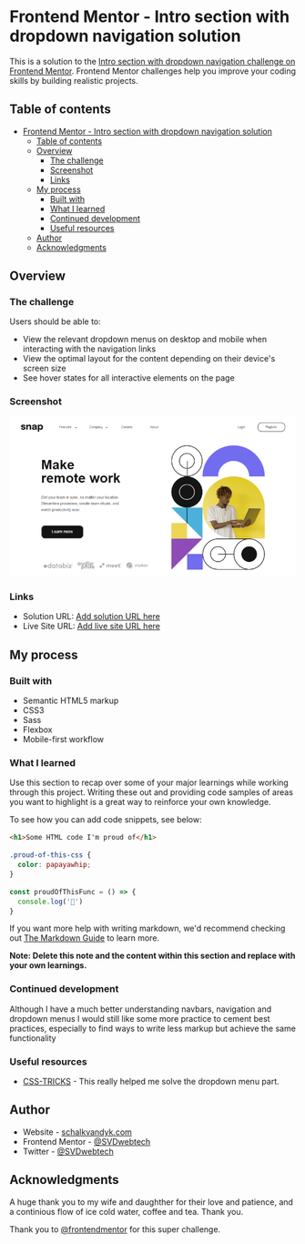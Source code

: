# Frontend Mentor - Intro section with dropdown navigation solution

This is a solution to the [Intro section with dropdown navigation challenge on Frontend Mentor](https://www.frontendmentor.io/challenges/intro-section-with-dropdown-navigation-ryaPetHE5). Frontend Mentor challenges help you improve your coding skills by building realistic projects. 

## Table of contents

- [Frontend Mentor - Intro section with dropdown navigation solution](#frontend-mentor---intro-section-with-dropdown-navigation-solution)
  - [Table of contents](#table-of-contents)
  - [Overview](#overview)
    - [The challenge](#the-challenge)
    - [Screenshot](#screenshot)
    - [Links](#links)
  - [My process](#my-process)
    - [Built with](#built-with)
    - [What I learned](#what-i-learned)
    - [Continued development](#continued-development)
    - [Useful resources](#useful-resources)
  - [Author](#author)
  - [Acknowledgments](#acknowledgments)

## Overview

### The challenge

Users should be able to:

- View the relevant dropdown menus on desktop and mobile when interacting with the navigation links
- View the optimal layout for the content depending on their device's screen size
- See hover states for all interactive elements on the page

### Screenshot

![](./images/screenshotSolution.png)

### Links

- Solution URL: [Add solution URL here](https://github.com/SVDwebtech/introSectDropDwnMenu027)
- Live Site URL: [Add live site URL here](https://svdwebtech.github.io/introSectDropDwnMenu027/)

## My process

### Built with

- Semantic HTML5 markup
- CSS3
- Sass
- Flexbox
- Mobile-first workflow

### What I learned

Use this section to recap over some of your major learnings while working through this project. Writing these out and providing code samples of areas you want to highlight is a great way to reinforce your own knowledge.

To see how you can add code snippets, see below:

```html
<h1>Some HTML code I'm proud of</h1>
```
```css
.proud-of-this-css {
  color: papayawhip;
}
```
```js
const proudOfThisFunc = () => {
  console.log('🎉')
}
```

If you want more help with writing markdown, we'd recommend checking out [The Markdown Guide](https://www.markdownguide.org/) to learn more.

**Note: Delete this note and the content within this section and replace with your own learnings.**

### Continued development

Although I have a much better understanding navbars, navigation and dropdown menus I would still like some more practice to cement best practices, especially to find ways to write less markup but achieve the same functionality

### Useful resources

- [CSS-TRICKS](https://css-tricks.com/solved-with-css-dropdown-menus/) - This really helped me solve the dropdown menu part.

## Author

- Website - [schalkvandyk.com](https://www.schalkvandyk.com)
- Frontend Mentor - [@SVDwebtech](https://www.frontendmentor.io/profile/SVDwebtech)
- Twitter - [@SVDwebtech](https://www.twitter.com/@SVDwebtech)

## Acknowledgments

A huge thank you to my wife and daughther for their love and patience, and a continious flow of ice cold water, coffee and tea. Thank you.

Thank you to [@frontendmentor](https://www.frontendmentor.io/home) for this super challenge. 
